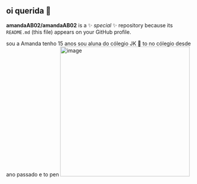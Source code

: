 ## oi querida 👋

**amandaAB02/amandaAB02** is a ✨ _special_ ✨ repository because its `README.md` (this file) appears on your GitHub profile.

sou a Amanda
tenho 15 anos
sou aluna do cólegio JK 🦭
to no cólegio desde ano passado e to pen
<img width="350" height="350" alt="image" src="https://github.com/user-attachments/assets/bb0138f6-5bc1-472c-8f8e-352b39a3627b" />

